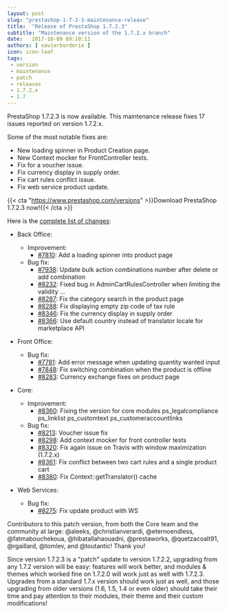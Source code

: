 ```yaml
---
layout: post
slug: "prestashop-1-7-2-3-maintenance-release"
title:  "Release of PrestaShop 1.7.2.3"
subtitle: "Maintenance version of the 1.7.2.x branch"
date:   2017-10-09 09:10:11
authors: [ xavierborderie ]
icon: icon-leaf
tags:
 - version
 - maintenance
 - patch
 - releases
 - 1.7.2.x
 - 1.7
---
```


PrestaShop 1.7.2.3 is now available. This maintenance release fixes 17 issues reported on version 1.7.2.x.

Some of the most notable fixes are:

* New loading spinner in Product Creation page.
* New Context mocker for FrontController tests.
* Fix for a voucher issue.
* Fix currency display in supply order.
* Fix cart rules conflict issue.
* Fix web service product update.

{{< cta "https://www.prestashop.com/versions" >}}Download PrestaShop 1.7.2.3 now!{{< /cta >}}

Here is the [complete list of changes](https://github.com/PrestaShop/PrestaShop/pulls?utf8=%E2%9C%93&q=is%3Apr%20milestone%3A1.7.2.3):

- Back Office:
  - Improvement:
    - [#7810](https://github.com/PrestaShop/PrestaShop/pull/7810): Add a loading spinner into product page
  - Bug fix:
    - [#7938](https://github.com/PrestaShop/PrestaShop/pull/7938): Update bulk action combinations number after delete or add combination
    - [#8232](https://github.com/PrestaShop/PrestaShop/pull/8232): Fixed bug in AdminCartRulesController when limiting the validity …
    - [#8287](https://github.com/PrestaShop/PrestaShop/pull/8287): Fix the category search in the product page
    - [#8288](https://github.com/PrestaShop/PrestaShop/pull/8288): Fix displaying empty zip code of tax rule
    - [#8346](https://github.com/PrestaShop/PrestaShop/pull/8346): Fix the currency display in supply order
    - [#8366](https://github.com/PrestaShop/PrestaShop/pull/8366): Use default country instead of translator locale for marketplace API

- Front Office:
  - Bug fix:
    - [#7781](https://github.com/PrestaShop/PrestaShop/pull/7781): Add error message when updating quantity wanted input
    - [#7848](https://github.com/PrestaShop/PrestaShop/pull/7848): Fix switching combination when the product is offline
    - [#8283](https://github.com/PrestaShop/PrestaShop/pull/8283): Currency exchange fixes on product page

- Core:
  - Improvement:
    - [#8360](https://github.com/PrestaShop/PrestaShop/pull/8360): Fixing the version for core modules ps_legalcompliance ps_linklist ps_customtext ps_customeraccountlinks
  - Bug fix:
    - [#8213](https://github.com/PrestaShop/PrestaShop/pull/8213): Voucher issue fix
    - [#8298](https://github.com/PrestaShop/PrestaShop/pull/8298): Add context mocker for front controller tests 
    - [#8320](https://github.com/PrestaShop/PrestaShop/pull/8320): Fix again issue on Travis with window maximization (1.7.2.x)
    - [#8361](https://github.com/PrestaShop/PrestaShop/pull/8361): Fix conflict between two cart rules and a single product cart
    - [#8380](https://github.com/PrestaShop/PrestaShop/pull/8380): Fix Context::getTranslator() cache

- Web Services:
  - Bug fix:
    - [#8275](https://github.com/PrestaShop/PrestaShop/pull/8275): Fix update product with WS

Contributors to this patch version, from both the Core team and the community at large: @aleeks, @christianverardi, @eternoendless, @fatmabouchekoua, @hibatallahaouadni, @prestaworks, @quetzacoalt91, @rgaillard, @tomlev, and @toutantic! Thank you!

Since version 1.7.2.3 is a "patch" update to version 1.7.2.2, upgrading from any 1.7.2 version will be easy: features will work better, and modules & themes which worked fine on 1.7.2.0 will work just as well with 1.7.2.3.<br/>
Upgrades from a standard 1.7.x version should work just as well, and those upgrading from older versions (1.6, 1.5, 1.4 or even older) should take their time and pay attention to their modules, their theme and their custom modifications!
